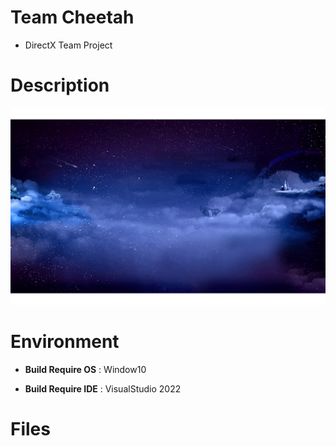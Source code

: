 # Team Cheetah
  * DirectX Team Project
#  Description
 ![예시](https://github.com/amekajiwa-code/DirectX-TeamCheetah/blob/61807f7a1673b64cd04a79d144cb0709edbdbef5/Resources/Texture/night.png)
# Environment
 * **Build Require OS** : Window10

 * **Build Require IDE** : VisualStudio 2022

# Files
